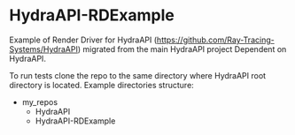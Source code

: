 # HydraAPI-RDExample
Example of Render Driver for HydraAPI (https://github.com/Ray-Tracing-Systems/HydraAPI) migrated from the main HydraAPI project
Dependent on HydraAPI.

To run tests clone the repo to the same directory where HydraAPI root directory is located. Example directories structure:
* my_repos
    * HydraAPI
    * HydraAPI-RDExample
